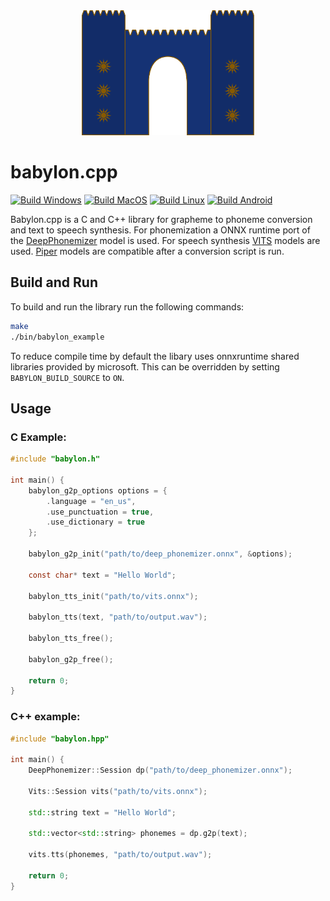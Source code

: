 <div align="center">
  <img alt="logo" height="200px" src="babylon.svg">
</div>

# babylon.cpp

[![Build Windows](https://github.com/Mobile-Artificial-Intelligence/babylon.cpp/actions/workflows/build-windows.yml/badge.svg)](https://github.com/Mobile-Artificial-Intelligence/babylon.cpp/actions/workflows/build-windows.yml)
[![Build MacOS](https://github.com/Mobile-Artificial-Intelligence/babylon.cpp/actions/workflows/build-macos.yml/badge.svg)](https://github.com/Mobile-Artificial-Intelligence/babylon.cpp/actions/workflows/build-macos.yml)
[![Build Linux](https://github.com/Mobile-Artificial-Intelligence/babylon.cpp/actions/workflows/build-linux.yml/badge.svg)](https://github.com/Mobile-Artificial-Intelligence/babylon.cpp/actions/workflows/build-linux.yml)
[![Build Android](https://github.com/Mobile-Artificial-Intelligence/babylon.cpp/actions/workflows/build-android.yml/badge.svg)](https://github.com/Mobile-Artificial-Intelligence/babylon.cpp/actions/workflows/build-android.yml)

Babylon.cpp is a C and C++ library for grapheme to phoneme conversion and text to speech synthesis. 
For phonemization a ONNX runtime port of the [DeepPhonemizer](https://github.com/as-ideas/DeepPhonemizer) model is used. 
For speech synthesis [VITS](https://github.com/jaywalnut310/vits) models are used. 
[Piper](https://github.com/rhasspy/piper) models are compatible after a conversion script is run.

## Build and Run

To build and run the library run the following commands:

```bash
make
./bin/babylon_example
```

To reduce compile time by default the libary uses onnxruntime shared libraries provided by microsoft.
This can be overridden by setting `BABYLON_BUILD_SOURCE` to `ON`.

## Usage

### C Example:

```c
#include "babylon.h"

int main() {
    babylon_g2p_options options = {
        .language = "en_us",
        .use_punctuation = true,
        .use_dictionary = true
    };

    babylon_g2p_init("path/to/deep_phonemizer.onnx", &options);

    const char* text = "Hello World";

    babylon_tts_init("path/to/vits.onnx");

    babylon_tts(text, "path/to/output.wav");

    babylon_tts_free();
    
    babylon_g2p_free();

    return 0;
}
```

### C++ example:

```cpp
#include "babylon.hpp"

int main() {
    DeepPhonemizer::Session dp("path/to/deep_phonemizer.onnx");

    Vits::Session vits("path/to/vits.onnx");

    std::string text = "Hello World";

    std::vector<std::string> phonemes = dp.g2p(text);

    vits.tts(phonemes, "path/to/output.wav");

    return 0;
}
```
